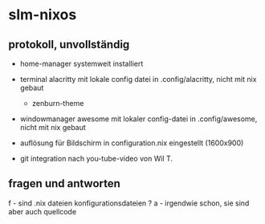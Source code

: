 # slm-nixos

## protokoll, unvollständig
  - home-manager systemweit installiert

  - terminal alacritty mit lokale config datei in .config/alacritty, nicht mit nix gebaut
    - zenburn-theme

  - windowmanager awesome mit lokaler config-datei in .config/awesome, nicht mit nix gebaut
  - auflösung für Bildschirm in configuration.nix eingestellt (1600x900)

  - git integration nach you-tube-video von Wil T.

## fragen und antworten
  f - sind .nix dateien konfigurationsdateien ?
  a - irgendwie schon, sie sind aber auch quellcode

